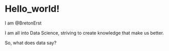 # Hello_world!

I am @BretonErst

I am all into Data Science, striving to create knowledge that make us better.

So, what does data say?


<!---
BretonErst/BretonErst is a ✨ special ✨ repository because its `README.md` (this file) appears on your GitHub profile.
You can click the Preview link to take a look at your changes.
--->
